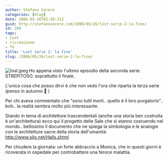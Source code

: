 ```yaml
---
author: Stefano Cecere
categories: [blog]
date: 2006-05-26T02:58:31Z
guid: http://stefanocecere.com/2006/05/26/lost-serie-2-la-fine/
id: 289
tags:
- Lost
- ricreazione
- TV
title: 'Lost serie 2: la fine'
slug: /2006/05/26/lost-serie-2-la-fine/
---
```


<img align="left" alt="lost.jpeg" id="image288" title="lost.jpeg" src="http://stefanocecere.com/wp-content/uploads/sites/3/2006/05/lost.jpeg" />Ho appena visto l'ultimo episodio della seconda serie: STREPITOSO. soprattutto il finale.

L'unica cosa che posso dirvi è che non vedo l'ora che riparta la terza serie (penso in autunno 🙁 )

Per chi aveva commentato che "sono tutti morti.. quello è il loro purgatorio".. boh.. la realtà sembra molto più interessante.

Stando in tema di architetture trascendentali (anche una storia ben costruita è un'architettura) ecco qui il progetto delle Sale che si stanno cosruendo nel mondo.. bellissimo il documento che ne spiega la simbologia e le analogie con le architetture sacre della storia dell'umanità: <http://www.silo.net/Halls.shtml>

Per chiudere la giornata: un forte abbraccio a Monica, che in questi giorni è ricoverata in ospedale per controbattere una feroce malattia.